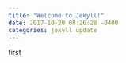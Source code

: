 ```yaml
---
title: "Welcome to Jekyll!"
date: 2017-10-20 08:26:28 -0400
categories: jekyll update
---
```

first 